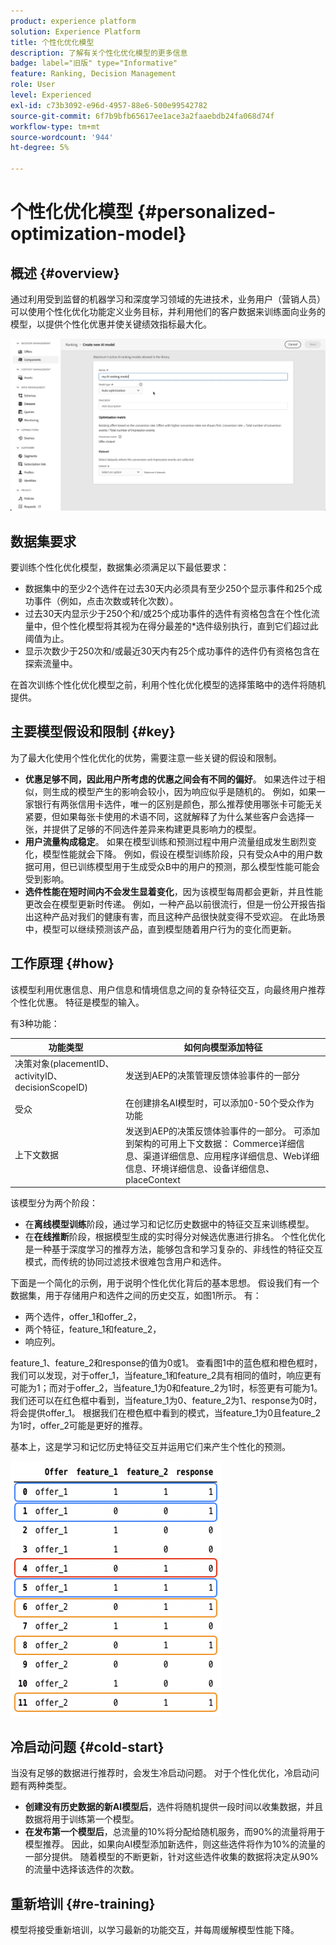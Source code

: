 ```yaml
---
product: experience platform
solution: Experience Platform
title: 个性化优化模型
description: 了解有关个性化优化模型的更多信息
badge: label="旧版" type="Informative"
feature: Ranking, Decision Management
role: User
level: Experienced
exl-id: c73b3092-e96d-4957-88e6-500e99542782
source-git-commit: 6f7b9bfb65617ee1ace3a2faaebdb24fa068d74f
workflow-type: tm+mt
source-wordcount: '944'
ht-degree: 5%

---
```


# 个性化优化模型 {#personalized-optimization-model}

## 概述 {#overview}

通过利用受到监督的机器学习和深度学习领域的先进技术，业务用户（营销人员）可以使用个性化优化功能定义业务目标，并利用他们的客户数据来训练面向业务的模型，以提供个性化优惠并使关键绩效指标最大化。

![](../../rn/assets/do-not-localize/ai-ranking.gif)

## 数据集要求

要训练个性化优化模型，数据集必须满足以下最低要求：

* 数据集中的至少2个选件在过去30天内必须具有至少250个显示事件和25个成功事件（例如，点击次数或转化次数）。
* 过去30天内显示少于250个和/或25个成功事件的选件有资格包含在个性化流量中，但个性化模型将其视为在得分最差的*选件级别执行，直到它们超过此阈值为止。
* 显示次数少于250次和/或最近30天内有25个成功事件的选件仍有资格包含在探索流量中。

在首次训练个性化优化模型之前，利用个性化优化模型的选择策略中的选件将随机提供。

## 主要模型假设和限制 {#key}

为了最大化使用个性化优化的优势，需要注意一些关键的假设和限制。

* **优惠足够不同，因此用户所考虑的优惠之间会有不同的偏好**。 如果选件过于相似，则生成的模型产生的影响会较小，因为响应似乎是随机的。
例如，如果一家银行有两张信用卡选件，唯一的区别是颜色，那么推荐使用哪张卡可能无关紧要，但如果每张卡使用的术语不同，这就解释了为什么某些客户会选择一张，并提供了足够的不同选件差异来构建更具影响力的模型。
* **用户流量构成稳定**。 如果在模型训练和预测过程中用户流量组成发生剧烈变化，模型性能就会下降。 例如，假设在模型训练阶段，只有受众A中的用户数据可用，但已训练模型用于生成受众B中的用户的预测，那么模型性能可能会受到影响。
* **选件性能在短时间内不会发生显着变化**，因为该模型每周都会更新，并且性能更改会在模型更新时传递。 例如，一种产品以前很流行，但是一份公开报告指出这种产品对我们的健康有害，而且这种产品很快就变得不受欢迎。 在此场景中，模型可以继续预测该产品，直到模型随着用户行为的变化而更新。

## 工作原理 {#how}

该模型利用优惠信息、用户信息和情境信息之间的复杂特征交互，向最终用户推荐个性化优惠。 特征是模型的输入。

有3种功能：

| 功能类型 | 如何向模型添加特征 |
|--------------|----------------------------|
| 决策对象(placementID、activityID、decisionScopeID) | 发送到AEP的决策管理反馈体验事件的一部分 |
| 受众 | 在创建排名AI模型时，可以添加0-50个受众作为功能 |
| 上下文数据 | 发送到AEP的决策反馈体验事件的一部分。 可添加到架构的可用上下文数据： Commerce详细信息、渠道详细信息、应用程序详细信息、Web详细信息、环境详细信息、设备详细信息、placeContext |

该模型分为两个阶段：

* 在&#x200B;**离线模型训练**&#x200B;阶段，通过学习和记忆历史数据中的特征交互来训练模型。
* 在&#x200B;**在线推断**&#x200B;阶段，根据模型生成的实时得分对候选优惠进行排名。 个性化优化是一种基于深度学习的推荐方法，能够包含和学习复杂的、非线性的特征交互模式，而传统的协同过滤技术很难包含用户和选件。

下面是一个简化的示例，用于说明个性化优化背后的基本思想。 假设我们有一个数据集，用于存储用户和选件之间的历史交互，如图1所示。 有：

* 两个选件，offer_1和offer_2，
* 两个特征，feature_1和feature_2，
* 响应列。

feature_1、feature_2和response的值为0或1。 查看图1中的蓝色框和橙色框时，我们可以发现，对于offer_1，当feature_1和feature_2具有相同的值时，响应更有可能为1；而对于offer_2，当feature_1为0和feature_2为1时，标签更有可能为1。 我们还可以在红色框中看到，当feature_1为0、feature_2为1、response为0时，将会提供offer_1。 根据我们在橙色框中看到的模式，当feature_1为0且feature_2为1时，offer_2可能是更好的推荐。

基本上，这是学习和记忆历史特征交互并运用它们来产生个性化的预测。

![](../assets/perso-ranking-schema.png)

## 冷启动问题 {#cold-start}

当没有足够的数据进行推荐时，会发生冷启动问题。 对于个性化优化，冷启动问题有两种类型。

* **创建没有历史数据的新AI模型后**，选件将随机提供一段时间以收集数据，并且数据将用于训练第一个模型。
* **在发布第一个模型后**，总流量的10%将分配给随机服务，而90%的流量将用于模型推荐。 因此，如果向AI模型添加新选件，则这些选件将作为10%的流量的一部分提供。 随着模型的不断更新，针对这些选件收集的数据将决定从90%的流量中选择该选件的次数。

## 重新培训 {#re-training}

模型将接受重新培训，以学习最新的功能交互，并每周缓解模型性能下降。

